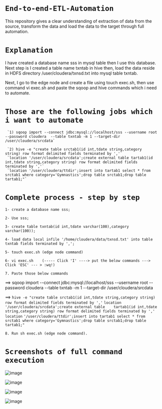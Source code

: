 # `End-to-end-ETL-Automation`

This repository gives a clear understanding of extraction of data from the source, transform the data and load the data to the target through full automation.

# `Explanation`

I have created a database name sss in mysql table then I use this database.
Next step is I created a table name txntab in hive then, load the data reside in HDFS directory /user/cloudera/txnsd.txt into mysql table txntab.

Next, I go to the edge node and create a file using touch exec.sh, then use command vi exec.sh and paste the sqoop and hive commands which i need to automate.

# `Those are the following jobs which i want to automate`

     `1) sqoop import --connect jdbc:mysql://localhost/sss --username root --password cloudera  --table txntab -m 1 --target-dir /user/cloudera/srcdata`
     
     `2) hive -e "create table srctab1(id int,tdate string,category string) row format delimited fields terminated by ','`
     `location '/user/cloudera/srcdata';create external table tartab1(id int,tdate string,category string) row format delimited fields terminated by ','` 
     `location '/user/cloudera/ttdir';insert into tartab1 select * from srctab1 where category='Gymnastics';drop table srctab1;drop table tartab1;"`

# `Complete process - step by step`

`1- create a database name sss;`

`2- Use sss;`

`3- create table txntab(id int,tdate varchar(100),category varchar(100));`

`4- load data local infile '/home/cloudera/data/txnsd.txt' into table txntab fields terminated by ',';`

`5- touch exec.sh (edge node command)`

`6- vi exec.sh    (----- Click 'I' ----> put the below commands ---> Click 'ESC' --- > :wq!)`

`7. Paste those below commands`

==> sqoop import --connect jdbc:mysql://localhost/sss --username root --password cloudera  --table txntab -m 1 --target-dir /user/cloudera/srcdata

==> `hive -e "create table srctab1(id int,tdate string,category string) row format delimited fields terminated by ','` 
   `location '/user/cloudera/srcdata';create external table    tartab1(id int,tdate string,category string) row format delimited fields terminated by ',' location`  `'/user/cloudera/ttdir';insert into tartab1 select * from srctab1 where category='Gymnastics';drop table srctab1;drop table tartab1;"`
      
 `8. Run sh exec.sh (edge node command).`
 
 # `Screenshots of full command execution`

![image](https://user-images.githubusercontent.com/70854976/149675202-6b4983db-10f1-4ed2-b46e-cf149da189c8.png)

![image](https://user-images.githubusercontent.com/70854976/149675501-631d509a-b9ec-42b0-8824-02671c79894f.png)

![image](https://user-images.githubusercontent.com/70854976/149675225-8ab04959-de13-4078-994a-008fd2a479a7.png)

![image](https://user-images.githubusercontent.com/70854976/149675535-ba490f7f-77c6-42fd-9253-3db591860b0c.png)



      
